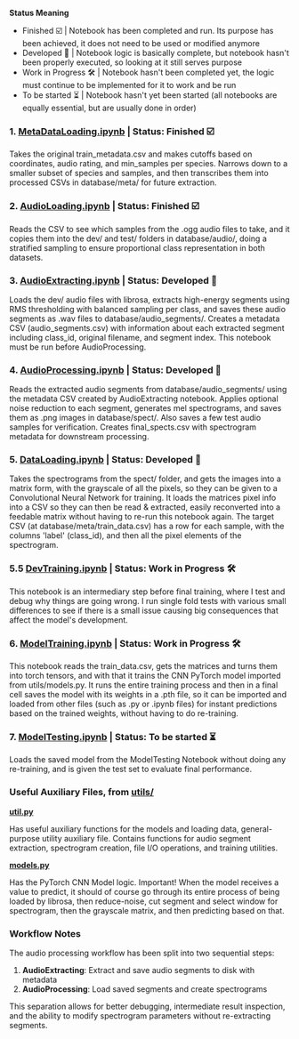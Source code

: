 **Status Meaning**
- Finished ☑️ | Notebook has been completed and run. Its purpose has been achieved, it does not need to be used or modified anymore
- Developed 🚀 | Notebook logic is basically complete, but notebook hasn't been properly executed, so looking at it still serves purpose
- Work in Progress 🛠️ | Notebook hasn't been completed yet, the logic must continue to be implemented for it to work and be run
- To be started ⏳ | Notebook hasn't yet been started (all notebooks are equally essential, but are usually done in order)

### 1. [MetaDataLoading.ipynb](../notebooks/MetaDataLoading.ipynb) | Status: Finished ☑️

Takes the original train_metadata.csv and makes cutoffs based on coordinates, audio rating, and min_samples per species. Narrows down to a smaller subset of species and samples, and then transcribes them into processed CSVs in database/meta/ for future extraction.

### 2. [AudioLoading.ipynb](../notebooks/AudioLoading.ipynb) | Status: Finished ☑️

Reads the CSV to see which samples from the .ogg audio files to take, and it copies them into the dev/ and test/ folders in database/audio/, doing a stratified sampling to ensure proportional class representation in both datasets.

### 3. [AudioExtracting.ipynb](../notebooks/AudioExtracting.ipynb) | Status: Developed 🚀

Loads the dev/ audio files with librosa, extracts high-energy segments using RMS thresholding with balanced sampling per class, and saves these audio segments as .wav files to database/audio_segments/. Creates a metadata CSV (audio_segments.csv) with information about each extracted segment including class_id, original filename, and segment index. This notebook must be run before AudioProcessing.

### 4. [AudioProcessing.ipynb](../notebooks/AudioProcessing.ipynb) | Status: Developed 🚀

Reads the extracted audio segments from database/audio_segments/ using the metadata CSV created by AudioExtracting notebook. Applies optional noise reduction to each segment, generates mel spectrograms, and saves them as .png images in database/spect/. Also saves a few test audio samples for verification. Creates final_spects.csv with spectrogram metadata for downstream processing.

### 5. [DataLoading.ipynb](../notebooks/DataLoading.ipynb) | Status: Developed 🚀

Takes the spectrograms from the spect/ folder, and gets the images into a matrix form, with the grayscale of all the pixels, so they can be given to a Convolutional Neural Network for training. It loads the matrices pixel info into a CSV so they can then be read & extracted, easily reconverted into a feedable matrix without having to re-run this notebook again. The target CSV (at database/meta/train_data.csv) has a row for each sample, with the columns 'label' (class_id), and then all the pixel elements of the spectrogram.

### 5.5 [DevTraining.ipynb](../notebooks/DevTraining.ipynb) | Status: Work in Progress 🛠️

This notebook is an intermediary step before final training, where I test and debug why things are going wrong. I run single fold tests with various small differences to see if there is a small issue causing big consequences that affect the model's development.

### 6. [ModelTraining.ipynb](../notebooks/ModelTraining.ipynb) | Status: Work in Progress 🛠️

This notebook reads the train_data.csv, gets the matrices and turns them into torch tensors, and with that it trains the CNN PyTorch model imported from utils/models.py. It runs the entire training process and then in a final cell saves the model with its weights in a .pth file, so it can be imported and loaded from other files (such as .py or .ipynb files) for instant predictions based on the trained weights, without having to do re-training.

### 7. [ModelTesting.ipynb](../notebooks/ModelTesting.ipynb) | Status: To be started ⏳

Loads the saved model from the ModelTesting Notebook without doing any re-training, and is given the test set to evaluate final performance.

### Useful Auxiliary Files, from [utils/](../utils/)

**[util.py](../utils/util.py)**

Has useful auxiliary functions for the models and loading data, general-purpose utility auxiliary file. Contains functions for audio segment extraction, spectrogram creation, file I/O operations, and training utilities.

**[models.py](../utils/models.py)**

Has the PyTorch CNN Model logic. Important! When the model receives a value to predict, it should of course go through its entire process of being loaded by librosa, then reduce-noise, cut segment and select window for spectrogram, then the grayscale matrix, and then predicting based on that.

### Workflow Notes

The audio processing workflow has been split into two sequential steps:

1. **AudioExtracting**: Extract and save audio segments to disk with metadata
2. **AudioProcessing**: Load saved segments and create spectrograms

This separation allows for better debugging, intermediate result inspection, and the ability to modify spectrogram parameters without re-extracting segments.
